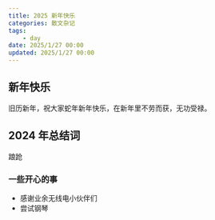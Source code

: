 ```yaml
---
title: 2025 新年快乐
categories: 散文杂记
tags: 
    - day
date: 2025/1/27 00:00
updated: 2025/1/27 00:00
---
```


## 新年快乐
旧历新年，祝大家蛇年新年快乐，在新年里不劳而获，无功受禄。

## 2024 年总结词
踉跄

### 一些开心的事
- 感谢业余无线电小伙伴们
- 尝试钢琴
